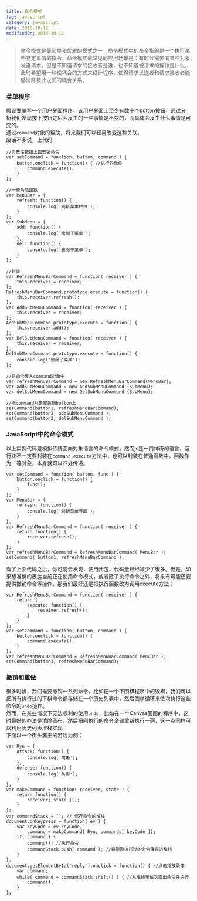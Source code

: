 ```yaml
---
title: 命令模式
tag: javascript
category: javascript
date: 2016-10-12
modifiedOn: 2016-10-12
---
```


> 命令模式是最简单和优雅的模式之一，命令模式中的命令指的是一个执行某些特定事情的指令。命令模式最常见的应用场景是：有时候需要向某些对象发送请求，但是不知道请求的接收者是谁，也不知道被请求的操作是什么。此时希望用一种松耦合的方式来设计程序，使得请求发送者和请求接收者能够消除彼此之间的耦合关系。

### 菜单程序

假设要编写一个用户界面程序，该用户界面上至少有数十个button按钮，通过分析我们发现按下按钮之后会发生的一些事情是不变的，而具体会发生什么事情是可变的。  
通过`command`对象的帮助，将来我们可以轻易改变这种关联。  
废话不多说，上代码：

    
    
    //负责往按钮上面安装命令
    var setCommand = function( button, command ) {
        button.onclick = function() { //执行的动作
            command.execute();
        }
    };
    
    //一些功能函数
    var MenuBar = {
        refresh: function() {
            console.log('刷新菜单栏目');
        }
    };
    var SubMenu = {
        add: function() {
            console.log('增加子菜单');
        },
        del: function() {
            console.log('删除子菜单');
        }
    };
    
    //封装
    var RefreshMenuBarCommand = function( receiver ) {
        this.receiver = receiver;
    };
    RefreshMenuBarCommand.prototype.execute = function() {
        this.receiver.refresh();
    };
    var AddSubMenuCommand = function( receiver ) {
        this.receiver = receiver;
    };
    AddSubMenuCommand.prototype.execute = function() {
        this.receiver.add();
    };
    var DelSubMenuCommand = function( receiver ) {
        this.receiver = receiver;
    };
    DelSubMenuCommand.prototype.execute = function() {
        console.log('删除子菜单');
    };
    
    //将命令传入command对象中
    var refreshMenuBarCommand = new RefreshMenuBarCommand(MenuBar);
    var addSubMenuCommand = new AddSubMenuCommand (SubMenu);
    var delSubMenuCommand = new DelSubMenuCommand (SubMenu);
    
    //把command对象安装到button上
    setCommand(button1, refreshMenuBarCommand);
    setCommand(button2, addSubMenuCommand );
    setCommand(button3, delSubMenuCommand );

### JavaScript中的命令模式

以上实例代码是模拟传统面向对象语言的命令模式，然而js是一门神奇的语言，运行块不一定要封装在`command.execute`方法中，也可以封装在普通函数中。函数作为一等对象，本身就可以四处传递。

    
    
    var setCommand = function( button, func ) {
        button.onclick = function() {
            func();
        }
    };
    var MenuBar = {
        refresh: function() {
            console.log('刷新菜单界面');
        }
    };
    var RefreshMenuBarCommand = function( receiver ) {
        return function() {
            receiver.refresh();
        }
    };
    var refreshMenuBarCommand = RefreshMenuBarCommand( MenuBar );
    setCommand( button1, refreshMenuBarCommand );

看了上面代码之后，你可能会发现，使用闭包，代码量已经减少了很多。但是，如果想准确的表达当前正在使用命令模式，或者除了执行命令之外，将来有可能还要提供撤销命令等操作。那我们最好还是把执行函数改为调用execute方法：

    
    
    var RefreshMenuBarCommand = function( receiver ) {
        return {
            execute: function() {
                receiver.refresh();
            }
        }
    };
    var setCommand = function( button, command ) {
        button.onclick = function() {
            command.execute();
        }
    };
    var refreshMenuBarCommand = RefreshMenuBarCommand( MenuBar );
    setCommand(button1, refreshMenuBarCommand);

### 撤销和重做

很多时候，我们需要撤销一系列命令，比如在一个下围棋程序中的毁棋，我们可以把所有执行过的下棋命令都存储在一个历史列表中，然后倒序循环来依次执行这些命令的`undo`操作。  
然而，在某些情况下无法顺利的使用`undo`，比如在一个Canvas画图的程序中，这时最好的办法是清除画布，然后把刚执行的命令全部重新执行一遍，这一点同样可以利用历史列表堆栈实现。  
下面以一个街头霸王的游戏为例：

    
    
    var Ryu = {
        attack: function() {
            console.log('攻击');
        },
        defense: function() {
            console.log('防御');
        }
    };
    var makeCommand = function( receiver, state ) {
        return function() {
            receiver[ state ]();
        }
    };
    var commandStack = []; // 保存命令的堆栈
    document.onkeypress = function( ev ) {
        var keyCode = ev.keyCode,
            command = makeCommand( Ryu, commands[ keyCode ]);
        if( command ) {
            command(); //执行命令
            commandStack.push( command ); //将刚刚执行过的命令保存进堆栈
        }
    };
    document.getElementById('reply').onclick = function() { //点击播放录像
        var command;
        while( command = commandStack.shift() ) { //从堆栈里依次取出命令并执行
            command();
        }
    };

